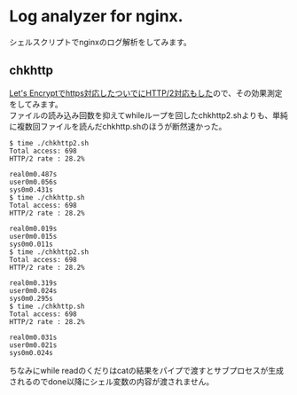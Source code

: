 # Log analyzer for nginx.
シェルスクリプトでnginxのログ解析をしてみます。  

## chkhttp
[Let's Encryptでhttps対応したついでにHTTP/2対応もした](https://github.com/Takeru-chan/webserver)ので、その効果測定をしてみます。  
ファイルの読み込み回数を抑えてwhileループを回したchkhttp2.shよりも、単純に複数回ファイルを読んだchkhttp.shのほうが断然速かった。  

```
$ time ./chkhttp2.sh 
Total access: 698
HTTP/2 rate : 28.2%

real0m0.487s
user0m0.056s
sys0m0.431s
$ time ./chkhttp.sh 
Total access: 698
HTTP/2 rate : 28.2%

real0m0.019s
user0m0.015s
sys0m0.011s
$ time ./chkhttp2.sh 
Total access: 698
HTTP/2 rate : 28.2%

real0m0.319s
user0m0.024s
sys0m0.295s
$ time ./chkhttp.sh 
Total access: 698
HTTP/2 rate : 28.2%

real0m0.031s
user0m0.021s
sys0m0.024s
```

ちなみにwhile readのくだりはcatの結果をパイプで渡すとサブプロセスが生成されるのでdone以降にシェル変数の内容が渡されません。

